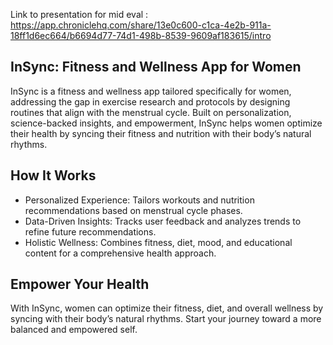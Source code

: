 Link to presentation for mid eval : https://app.chroniclehq.com/share/13e0c600-c1ca-4e2b-911a-18ff1d6ec664/b6694d77-74d1-498b-8539-9609af183615/intro

## InSync: Fitness and Wellness App for Women
InSync is a fitness and wellness app tailored specifically for women, addressing the gap in exercise research and protocols by designing routines that align with the menstrual cycle. Built on personalization, science-backed insights, and empowerment, InSync helps women optimize their health by syncing their fitness and nutrition with their body’s natural rhythms.

## How It Works
- Personalized Experience: Tailors workouts and nutrition recommendations based on menstrual cycle phases.
- Data-Driven Insights: Tracks user feedback and analyzes trends to refine future recommendations.
- Holistic Wellness: Combines fitness, diet, mood, and educational content for a comprehensive health approach.

## Empower Your Health
With InSync, women can optimize their fitness, diet, and overall wellness by syncing with their body’s natural rhythms. Start your journey toward a more balanced and empowered self.
